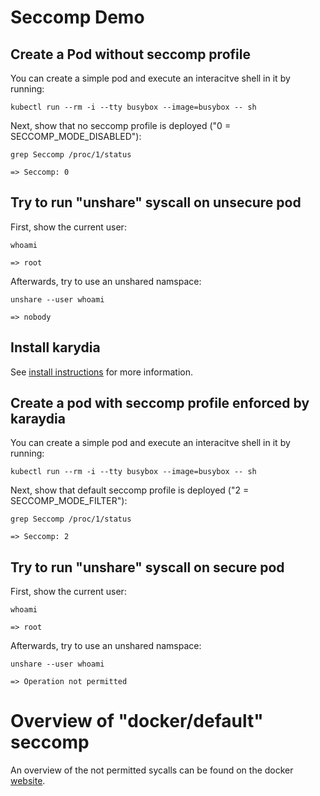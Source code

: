 # Seccomp Demo

## Create a Pod without seccomp profile
You can create a simple pod and execute an interacitve shell in it by running:
```
kubectl run --rm -i --tty busybox --image=busybox -- sh
```

Next, show that no seccomp profile is deployed ("0 = SECCOMP_MODE_DISABLED"):
```
grep Seccomp /proc/1/status

=> Seccomp:	0
```

## Try to run "unshare" syscall on unsecure pod
First, show the current user:
```
whoami

=> root
```

Afterwards, try to use an unshared namspace:
```
unshare --user whoami

=> nobody
```

## Install karydia
See [install instructions](/install/README.md) for more information.

## Create a pod with seccomp profile enforced by karaydia
You can create a simple pod and execute an interacitve shell in it by running:
```
kubectl run --rm -i --tty busybox --image=busybox -- sh
```

Next, show that default seccomp profile is deployed ("2 = SECCOMP_MODE_FILTER"):
```
grep Seccomp /proc/1/status

=> Seccomp:	2
```

## Try to run "unshare" syscall on secure pod
First, show the current user:
```
whoami

=> root
```

Afterwards, try to use an unshared namspace:
```
unshare --user whoami

=> Operation not permitted
```

# Overview of "docker/default" seccomp
An overview of the not permitted sycalls can be found on the docker [website](https://docs.docker.com/engine/security/seccomp/).
